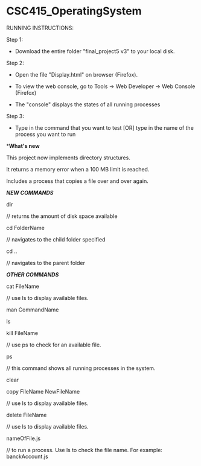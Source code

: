 # CSC415_OperatingSystem

RUNNING INSTRUCTIONS:

Step 1:

 * Download the entire folder "final_project5 v3" to your local disk.

Step 2:

* Open the file "Display.html" on browser (Firefox).

* To view the web console, go to Tools -> Web Developer -> Web Console (Firefox) 

* The "console" displays the states of all running processes

Step 3:

* Type in the command that you want to test [OR] type in the name of the process you want to run

*****What's new****

This project now implements directory structures.

It returns a memory error when a 100 MB limit is reached. 

Includes a process that copies a file over and over again.


*****NEW COMMANDS*****

dir

// returns the amount of disk space available

cd FolderName

// navigates to the child folder specified

cd ..

// navigates to the parent folder


*****OTHER COMMANDS*****

cat FileName

// use ls to display available files.

man CommandName

ls

kill FileName 

// use ps to check for an available file.

ps 

// this command shows all running processes in the system.

clear

copy FileName NewFileName 

// use ls to display available files.

delete FileName 

// use ls to display available files.

nameOfFile.js

// to run a process. Use ls to check the file name. For example: banckAccount.js 


